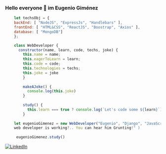 ### Hello everyone 👋 im Eugenio Giménez

```javascript
    let techsObj = {
    backEnd: [ "NodeJS", "ExpressJs", "Handlebars" ],
    frontEnd: [ "HTML&CSS", "ReactJS", "Boostrap", "Axios" ],
    database: [ "MongoDB"]
    };

    class WebDeveloper {
      constructor(name, learn, code, techs, joke) {
        this.name = name;
        this.eagerToLearn = learn;
        this.code = code;
        this.technologies = techs;
        this.joke = joke
        }
        
        makeAJoke() {
          console.log(this.joke)
        }
        
        study() {
          this.learn === true ? console.log(`Let's code some ${learn}`); : console.log(`Pick any tech and start train`);
        }
        
    let eugenioGimenez = new WebDeveloper("Eugenio", "Django", "JavaScript", techsObj, "How can you tell that a 
    web developer is working?.. You can hear him Grunting!" )
     
     eugenioGimenez.study()
```

<a href="https://www.linkedin.com/in/eogimenez/" target="_blank"><img alt="LinkedIn" src="https://img.shields.io/badge/LinkedIn-@eoGimenez-blue?style=flat&logo=linkedin"></a>
<!--
**eoGimenez/eoGimenez** is a ✨ _special_ ✨ repository because its `README.md` (this file) appears on your GitHub profile.

Here are some ideas to get you started:

- 🔭 I’m currently working on ...
- 🌱 I’m currently learning ...
- 👯 I’m looking to collaborate on ...
- 🤔 I’m looking for help with ...
- 💬 Ask me about ...
- 📫 How to reach me: ...
- 😄 Pronouns: ...
- ⚡ Fun fact: ...
dqdqdq
-->
